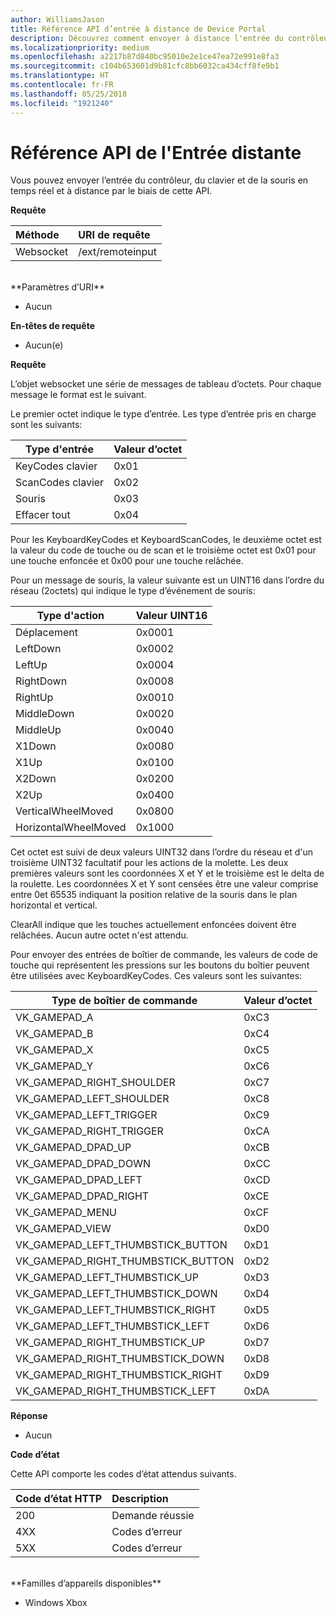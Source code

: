 ```yaml
---
author: WilliamsJason
title: Référence API d’entrée à distance de Device Portal
description: Découvrez comment envoyer à distance l'entrée du contrôleur, du clavier et de la souris sur une Xbox.
ms.localizationpriority: medium
ms.openlocfilehash: a2217b87d840bc95010e2e1ce47ea72e991e8fa3
ms.sourcegitcommit: c104b653601d9b81cfc8bb6032ca434cff8fe9b1
ms.translationtype: HT
ms.contentlocale: fr-FR
ms.lasthandoff: 05/25/2018
ms.locfileid: "1921240"
---
```

# <a name="remote-input-api-reference"></a>Référence API de l'Entrée distante   
Vous pouvez envoyer l’entrée du contrôleur, du clavier et de la souris en temps réel et à distance par le biais de cette API.

**Requête**

Méthode      | URI de requête
:------     | :-----
Websocket | /ext/remoteinput
<br />
**Paramètres d’URI**

- Aucun

**En-têtes de requête**

- Aucun(e)

**Requête**

L’objet websocket une série de messages de tableau d’octets. Pour chaque message le format est le suivant.

Le premier octet indique le type d’entrée. Les type d’entrée pris en charge sont les suivants:

| Type d'entrée        | Valeur d’octet |
|------------|-------------|
KeyCodes clavier | 0x01
ScanCodes clavier | 0x02
Souris | 0x03
Effacer tout | 0x04

Pour les KeyboardKeyCodes et KeyboardScanCodes, le deuxième octet est la valeur du code de touche ou de scan et le troisième octet est 0x01 pour une touche enfoncée et 0x00 pour une touche relâchée.

Pour un message de souris, la valeur suivante est un UINT16 dans l’ordre du réseau (2octets) qui indique le type d’événement de souris:

| Type d'action        | Valeur UINT16 |
|------------|-------------|
Déplacement | 0x0001
LeftDown | 0x0002
LeftUp | 0x0004
RightDown | 0x0008
RightUp | 0x0010
MiddleDown | 0x0020
MiddleUp | 0x0040
X1Down | 0x0080
X1Up | 0x0100
X2Down | 0x0200
X2Up | 0x0400
VerticalWheelMoved | 0x0800
HorizontalWheelMoved | 0x1000

Cet octet est suivi de deux valeurs UINT32 dans l’ordre du réseau et d'un troisième UINT32 facultatif pour les actions de la molette. Les deux premières valeurs sont les coordonnées X et Y et le troisième est le delta de la roulette. Les coordonnées X et Y sont censées être une valeur comprise entre 0et 65535 indiquant la position relative de la souris dans le plan horizontal et vertical.

ClearAll indique que les touches actuellement enfoncées doivent être relâchées. Aucun autre octet n'est attendu.

Pour envoyer des entrées de boîtier de commande, les valeurs de code de touche qui représentent les pressions sur les boutons du boîtier peuvent être utilisées avec KeyboardKeyCodes. Ces valeurs sont les suivantes:

| Type de boîtier de commande        | Valeur d’octet |
|------------|-------------|
VK_GAMEPAD_A                       |  0xC3
VK_GAMEPAD_B                       |  0xC4
VK_GAMEPAD_X                       |  0xC5
VK_GAMEPAD_Y                       |  0xC6
VK_GAMEPAD_RIGHT_SHOULDER          |  0xC7
VK_GAMEPAD_LEFT_SHOULDER           |  0xC8
VK_GAMEPAD_LEFT_TRIGGER            |  0xC9
VK_GAMEPAD_RIGHT_TRIGGER           |  0xCA
VK_GAMEPAD_DPAD_UP                 |  0xCB
VK_GAMEPAD_DPAD_DOWN               |  0xCC
VK_GAMEPAD_DPAD_LEFT               |  0xCD
VK_GAMEPAD_DPAD_RIGHT              |  0xCE
VK_GAMEPAD_MENU                    |  0xCF
VK_GAMEPAD_VIEW                    |  0xD0
VK_GAMEPAD_LEFT_THUMBSTICK_BUTTON  |  0xD1
VK_GAMEPAD_RIGHT_THUMBSTICK_BUTTON |  0xD2
VK_GAMEPAD_LEFT_THUMBSTICK_UP      |  0xD3
VK_GAMEPAD_LEFT_THUMBSTICK_DOWN    |  0xD4
VK_GAMEPAD_LEFT_THUMBSTICK_RIGHT   |  0xD5
VK_GAMEPAD_LEFT_THUMBSTICK_LEFT    |  0xD6
VK_GAMEPAD_RIGHT_THUMBSTICK_UP     |  0xD7
VK_GAMEPAD_RIGHT_THUMBSTICK_DOWN   |  0xD8
VK_GAMEPAD_RIGHT_THUMBSTICK_RIGHT  |  0xD9
VK_GAMEPAD_RIGHT_THUMBSTICK_LEFT   |  0xDA


**Réponse**   

- Aucun

**Code d’état**

Cette API comporte les codes d’état attendus suivants.

Code d’état HTTP      | Description
:------     | :-----
200 | Demande réussie
4XX | Codes d’erreur
5XX | Codes d’erreur

<br />
**Familles d’appareils disponibles**

* Windows Xbox